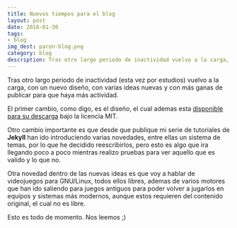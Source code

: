 ```yaml
---
title: Nuevos tiempos para el blog
layout: post
date: 2018-01-30
tags:
- blog
img_dest: paron-blog.png
category: blog
description: Tras otro largo periodo de inactividad vuelvo a la carga, ademas de con un nuevo diseño y algunas novedades.
---
```


Tras otro largo periodo de inactividad (esta vez por estudios) vuelvo a la carga, con un nuevo diseño, con varias ideas nuevas y con más ganas de publicar para que haya más actividad.

El primer cambio, como digo, es el diseño, el cual ademas esta [disponible para su descarga](https://github.com/son-link/jekyll-theme-space) bajo la licencia MIT.

Otro cambio importante es que desde que publique mi serie de tutoriales de **Jekyll** han ido introduciendo varias novedades, entre ellas un sistema de temas, por lo que he decidido reescribirlos, pero esto es algo que ira llegando poco a poco mientras realizo pruebas para ver aquello que es valido y lo que no.

Otra novedad dentro de las nuevas ideas es que voy a hablar de videojuegos para GNU/Linux, todos ellos libres, ademas de varios motores que han ido saliendo para juegos antiguos para poder volver a jugarlos en equipos y sistemas más modernos, aunque estos requieren del contenido original, el cual no es libre.

Esto es todo de momento. Nos leemos ;)
